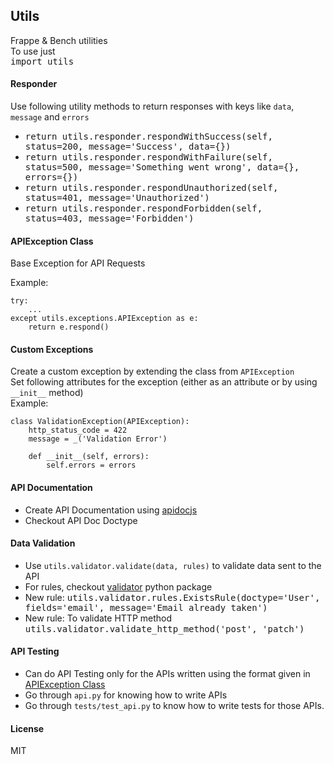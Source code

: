 ## Utils

Frappe & Bench utilities <br>
To use just <br>
<kbd>import utils</kbd>


#### Responder
Use following utility methods to return responses with keys like `data`, `message` and `errors`
* <kbd>return utils.responder.respondWithSuccess(self, status=200, message='Success', data={})</kbd>
* <kbd>return utils.responder.respondWithFailure(self, status=500, message='Something went wrong', data={}, errors={})</kbd>
* <kbd>return utils.responder.respondUnauthorized(self, status=401, message='Unauthorized')</kbd>
* <kbd>return utils.responder.respondForbidden(self, status=403, message='Forbidden')</kbd>

#### APIException Class
Base Exception for API Requests

Example:
```
try:
    ...
except utils.exceptions.APIException as e:
    return e.respond()
```

#### Custom Exceptions
Create a custom exception by extending the class from `APIException`<br>
Set following attributes for the exception (either as an attribute or by using `__init__` method)<br>
Example:
```
class ValidationException(APIException):
    http_status_code = 422
    message = _('Validation Error')

    def __init__(self, errors):
        self.errors = errors
```

#### API Documentation
* Create API Documentation using [apidocjs](//apidocjs.com)
* Checkout API Doc Doctype

#### Data Validation
* Use `utils.validator.validate(data, rules)` to validate data sent to the API
* For rules, checkout [validator](https://pypi.org/project/validator/) python package
* New rule: <kbd>utils.validator.rules.ExistsRule(doctype='User', fields='email', message='Email already taken')</kbd>
* New rule: To validate HTTP method
<kbd>utils.validator.validate_http_method('post', 'patch')</kbd>

#### API Testing
* Can do API Testing only for the APIs written using the format given in [APIException Class](#apiexception-class)
* Go through `api.py` for knowing how to write APIs
* Go through `tests/test_api.py` to know how to write tests for those APIs.

#### License

MIT